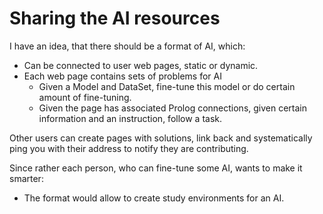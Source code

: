 # Sharing the AI resources

I have an idea, that there should be a format of AI, which:
- Can be connected to user web pages, static or dynamic.
- Each web page contains sets of problems for AI
  - Given a Model and DataSet, fine-tune this model or do certain amount of fine-tuning.
  - Given the page has associated Prolog connections, given certain information and an instruction, follow a task.

Other users can create pages with solutions, link back and systematically ping you with their address to notify they are contributing.

Since rather each person, who can fine-tune some AI, wants to make it smarter:
- The format would allow to create study environments for an AI.
